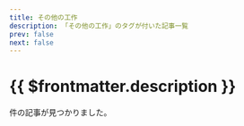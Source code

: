 ```yaml
---
title: その他の工作
description: 「その他の工作」のタグが付いた記事一覧
prev: false
next: false
---
```


<script lang="ts" setup>
    import TaggedPostList from "../.vitepress/components/TaggedPostList.vue"
    import PostCounter from "../.vitepress/components/PostCounter.vue"
</script>

# {{ $frontmatter.description }}

<span class="text-base"><PostCounter tag="その他の工作" /></span>件の記事が見つかりました。

<TaggedPostList tag="その他の工作" />